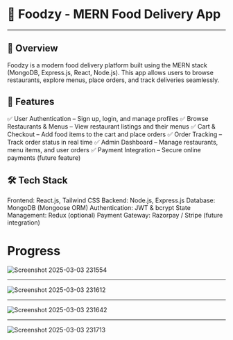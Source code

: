 # 🍔 Foodzy - MERN Food Delivery App
---
## 🚀 Overview
Foodzy is a modern food delivery platform built using the MERN stack (MongoDB, Express.js, React, Node.js). This app allows users to browse restaurants, explore menus, place orders, and track deliveries seamlessly.

## 🌟 Features
✅ User Authentication – Sign up, login, and manage profiles
✅ Browse Restaurants & Menus – View restaurant listings and their menus
✅ Cart & Checkout – Add food items to the cart and place orders
✅ Order Tracking – Track order status in real time
✅ Admin Dashboard – Manage restaurants, menu items, and user orders
✅ Payment Integration – Secure online payments (future feature)

## 🛠 Tech Stack
Frontend: React.js, Tailwind CSS
Backend: Node.js, Express.js
Database: MongoDB (Mongoose ORM)
Authentication: JWT & bcrypt
State Management: Redux (optional)
Payment Gateway: Razorpay / Stripe (future integration)

# Progress

![Screenshot 2025-03-03 231554](https://github.com/user-attachments/assets/0f86db3e-5940-44dc-b261-d8996cf45037)

---

![Screenshot 2025-03-03 231612](https://github.com/user-attachments/assets/0953d417-0614-40bd-a3b9-4a4985e835be)

---

![Screenshot 2025-03-03 231642](https://github.com/user-attachments/assets/c7108299-13f9-4b16-b31a-79d3c7c2087e)

---

![Screenshot 2025-03-03 231713](https://github.com/user-attachments/assets/5ec73a66-1d94-4064-a7ad-e4247fcf427b)





